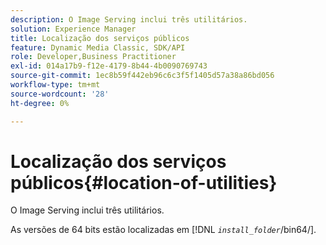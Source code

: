```yaml
---
description: O Image Serving inclui três utilitários.
solution: Experience Manager
title: Localização dos serviços públicos
feature: Dynamic Media Classic, SDK/API
role: Developer,Business Practitioner
exl-id: 014a17b9-f12e-4179-8b44-4b0090769743
source-git-commit: 1ec8b59f442eb96c6c3f5f1405d57a38a86bd056
workflow-type: tm+mt
source-wordcount: '28'
ht-degree: 0%

---
```


# Localização dos serviços públicos{#location-of-utilities}

O Image Serving inclui três utilitários.

As versões de 64 bits estão localizadas em [!DNL *`install_folder`*/bin64/].
